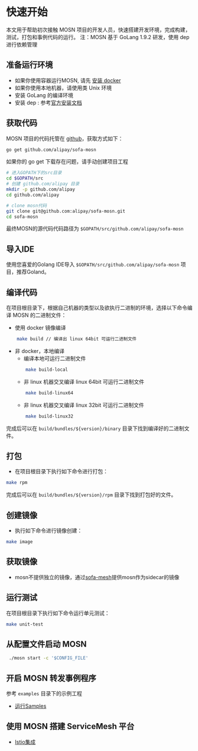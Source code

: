# 快速开始

本文用于帮助初次接触 MOSN 项目的开发人员，快速搭建开发环境，完成构建，测试，打包和事例代码的运行。
注：MOSN 基于 GoLang 1.9.2 研发，使用 dep 进行依赖管理

## 准备运行环境

+ 如果你使用容器运行MOSN, 请先 [安装 docker](https://docs.docker.com/install/)
+ 如果你使用本地机器，请使用类 Unix 环境
+ 安装 GoLang 的编译环境 
+ 安装 dep : 参考[官方安装文档](https://golang.github.io/dep/docs/installation.html)

## 获取代码

MOSN 项目的代码托管在 [github](https://github.com/alipay/sofa-mosn)，获取方式如下：

```bash
go get github.com/alipay/sofa-mosn
```

如果你的 go get 下载存在问题，请手动创建项目工程

```bash
# 进入GOPATH下的src目录
cd $GOPATH/src
# 创建 github.com/alipay 目录
mkdir -p github.com/alipay
cd github.com/alipay

# clone mosn代码
git clone git@github.com:alipay/sofa-mosn.git
cd sofa-mosn
```

最终MOSN的源代码代码路径为 `$GOPATH/src/github.com/alipay/sofa-mosn`

## 导入IDE

使用您喜爱的Golang IDE导入 `$GOPATH/src/github.com/alipay/sofa-mosn` 项目，推荐Goland。

## 编译代码

在项目根目录下，根据自己机器的类型以及欲执行二进制的环境，选择以下命令编译 MOSN 的二进制文件：
+ 使用 docker 镜像编译
```bash
    make build // 编译出 linux 64bit 可运行二进制文件
```
+ 非 docker，本地编译
    + 编译本地可运行二进制文件
    ```bash
        make build-local
    ```
    + 非 linux 机器交叉编译 linux 64bit 可运行二进制文件
    ```bash
        make build-linux64
    ```
    + 非 linux 机器交叉编译 linux 32bit 可运行二进制文件
    ```bash
        make build-linux32
    ```
完成后可以在 `build/bundles/${version}/binary` 目录下找到编译好的二进制文件。

## 打包

+ 在项目根目录下执行如下命令进行打包：

```bash
make rpm
```

完成后可以在 `build/bundles/${version}/rpm` 目录下找到打包好的文件。

## 创建镜像
+ 执行如下命令进行镜像创建：

```bash
make image
```

## 获取镜像

+ mosn不提供独立的镜像，通过[sofa-mesh](https://github.com/alipay/sofa-mesh)提供mosn作为sidecar的镜像


## 运行测试
在项目根目录下执行如下命令运行单元测试：

```bash
make unit-test
```

## 从配置文件启动 MOSN

```bash
 ./mosn start -c '$CONFIG_FILE'
```

## 开启 MOSN 转发事例程序

参考 `examples` 目录下的示例工程

+ [运行Samples](RunSamples.md)

## 使用 MOSN 搭建 ServiceMesh 平台
+ [Istio集成](RunWithSOFAMesh.md)
